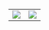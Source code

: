<table border="0" style="margin-top:30px; border:0px;" class="stats">
    <tr>
        <td align="center">
            <img src="https://github-readme-stats.vercel.app/api?username=serhhatsari&theme=github_dark&count_private=true&show_icons=true&include_all_commits=true"/>
        </td>
        <td align="center">
            <img src="https://github-readme-stats.vercel.app/api/top-langs/?username=serhhatsari&theme=github_dark&layout=compact&langs_count=5" />
        </td>
    </tr>
</table>

